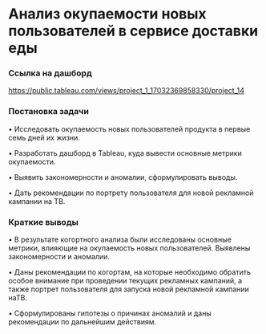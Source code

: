 # Анализ окупаемости новых пользователей в сервисе доставки еды

### Ссылка на дашборд

https://public.tableau.com/views/project_1_17032369858330/project_14

### Постановка задачи

• Исследовать окупаемость новых пользователей продукта в первые семь дней их жизни.

• Разработать дашборд в Tableau, куда вывести основные метрики окупаемости.

• Выявить закономерности и аномалии, сформулировать выводы.

• Дать рекомендации по портрету пользователя для новой рекламной кампании на ТВ.

### Краткие выводы

• В результате когортного анализа были исследованы основные метрики, влияющие на окупаемость новых пользователей. Выявлены закономерности и аномалии.

• Даны рекомендации по когортам, на которые необходимо обратить особое внимание при проведении текущих рекламных кампаний, а также портрет пользователя для запуска новой рекламной кампании наТВ.

• Сформулированы гипотезы о причинах аномалий и даны рекомендации по дальнейшим действиям.
